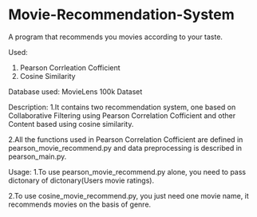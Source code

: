 # Movie-Recommendation-System
A program that recommends you movies according to your taste.

Used:
1. Pearson Corrleation Cofficient
2. Cosine Similarity

Database used: MovieLens 100k Dataset

Description:
1.It contains two recommendation system,  one based on Collaborative Filtering using Pearson Correlation Cofficient and other Content based using cosine similarity.

2.All the functions used in Pearson Correlation Cofficient are defined in pearson_movie_recommend.py and data preprocessing is described in pearson_main.py.

Usage:
1.To use pearson_movie_recommend.py alone, you need to pass dictonary of dictonary(Users movie ratings).

2.To use cosine_movie_recommend.py, you just need one movie name, it recommends movies on the basis of genre.


